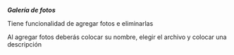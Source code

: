 ***Galería de fotos***

Tiene funcionalidad de agregar fotos e eliminarlas

Al agregar fotos deberás colocar su nombre, elegir el archivo y colocar una descripción